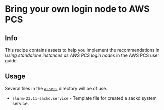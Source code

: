 # Bring your own login node to AWS PCS

## Info

This recipe contains assets to help you implement the recommendations in _Using standalone instances as AWS PCS login nodes_ in the AWS PCS user guide.

## Usage

Several files in the [`assets`](assets/) directory will be of use.

* `slurm-23.11-sackd.service` - Template file for created a sackd system service. 

